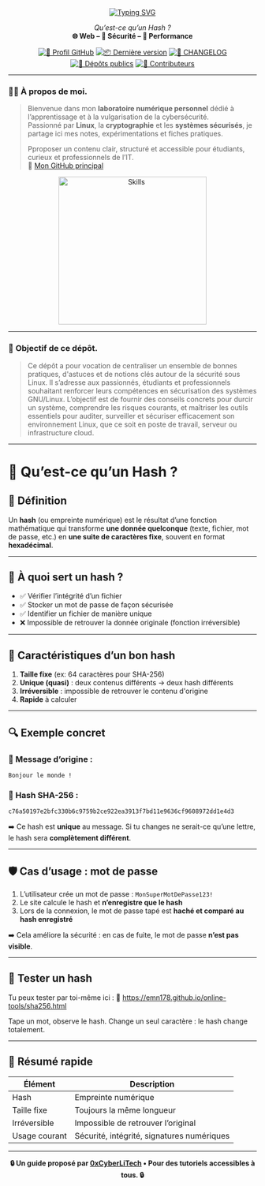 <div align="center">

  <a href="https://github.com/0xCyberLiTech">
    <img src="https://readme-typing-svg.herokuapp.com?font=Fira+Code&size=32&pause=1000&color=D14A4A&center=true&vCenter=true&width=800&lines=ASTUCES+SÉCURITÉ+LINUX;Pare-feu+•+Permissions+•+Surveillance;Scripts+•+Audit+•+Bonnes+Pratiques" alt="Typing SVG" />
  </a>


  <p align="center">
    <em> Qu’est-ce qu’un Hash ?</em><br>
    <b>🌐 Web – 🔐 Sécurité – 🚀 Performance</b>
  </p>

  [![🔗 Profil GitHub](https://img.shields.io/badge/Profil-GitHub-181717?logo=github&style=flat-square)](https://github.com/0xCyberLiTech)
  [![📦 Dernière version](https://img.shields.io/github/v/release/0xCyberLiTech/Apache2?label=version&style=flat-square&color=blue)](https://github.com/0xCyberLiTech/Apache2/releases/latest)
  [![📄 CHANGELOG](https://img.shields.io/badge/📄%20Changelog-Apache2-blue?style=flat-square)](https://github.com/0xCyberLiTech/Apache2/blob/main/CHANGELOG.md)
  [![📂 Dépôts publics](https://img.shields.io/badge/Dépôts-publics-blue?style=flat-square)](https://github.com/0xCyberLiTech?tab=repositories)
  [![👥 Contributeurs](https://img.shields.io/badge/👥%20Contributeurs-cliquez%20ici-007ec6?style=flat-square)](https://github.com/0xCyberLiTech/Apache2/graphs/contributors)

</div>

---

### 👨‍💻 **À propos de moi.**

> Bienvenue dans mon **laboratoire numérique personnel** dédié à l’apprentissage et à la vulgarisation de la cybersécurité.  
> Passionné par **Linux**, la **cryptographie** et les **systèmes sécurisés**, je partage ici mes notes, expérimentations et fiches pratiques.  
>  
> Pproposer un contenu clair, structuré et accessible pour étudiants, curieux et professionnels de l’IT.  
> 🔗 [Mon GitHub principal](https://github.com/0xCyberLiTech)

<p align="center">
  <a href="https://github.com/0xCyberLiTech" target="_blank" rel="noopener">
    <img src="https://skillicons.dev/icons?i=linux,debian,bash,docker,nginx,git,vim" alt="Skills" alt="Logo techno" width="300">
  </a>
</p>

---

### 🎯 **Objectif de ce dépôt.**

> Ce dépôt a pour vocation de centraliser un ensemble de bonnes pratiques, d'astuces et de notions clés autour de la sécurité sous Linux.
> Il s’adresse aux passionnés, étudiants et professionnels souhaitant renforcer leurs compétences en sécurisation des systèmes GNU/Linux.
> L’objectif est de fournir des conseils concrets pour durcir un système, comprendre les risques courants, et maîtriser les outils essentiels pour auditer, surveiller et sécuriser efficacement son environnement Linux, que ce soit en poste de travail, serveur ou infrastructure cloud.

---

# 🔐 Qu’est-ce qu’un Hash ?

## 📘 Définition

Un **hash** (ou empreinte numérique) est le résultat d’une fonction mathématique qui transforme **une donnée quelconque** (texte, fichier, mot de passe, etc.) en **une suite de caractères fixe**, souvent en format **hexadécimal**.

---

## 🧠 À quoi sert un hash ?

- ✅ Vérifier l’intégrité d’un fichier
- ✅ Stocker un mot de passe de façon sécurisée
- ✅ Identifier un fichier de manière unique
- ❌ Impossible de retrouver la donnée originale (fonction irréversible)

---

## 🎯 Caractéristiques d’un bon hash

1. **Taille fixe** (ex: 64 caractères pour SHA-256)
2. **Unique (quasi)** : deux contenus différents → deux hash différents
3. **Irréversible** : impossible de retrouver le contenu d'origine
4. **Rapide** à calculer

---

## 🔍 Exemple concret

### 📄 Message d’origine :
```
Bonjour le monde !
```

### 🔑 Hash SHA-256 :
```
c76a50197e2bfc330b6c9759b2ce922ea3913f7bd11e9636cf9608972dd1e4d3
```

➡️ Ce hash est **unique** au message. Si tu changes ne serait-ce qu’une lettre, le hash sera **complètement différent**.

---

## 🛡️ Cas d’usage : mot de passe

1. L’utilisateur crée un mot de passe : `MonSuperMotDePasse123!`
2. Le site calcule le hash et **n’enregistre que le hash**
3. Lors de la connexion, le mot de passe tapé est **haché et comparé au hash enregistré**

➡️ Cela améliore la sécurité : en cas de fuite, le mot de passe **n’est pas visible**.

---

## 🧪 Tester un hash

Tu peux tester par toi-même ici :
🔗 https://emn178.github.io/online-tools/sha256.html

Tape un mot, observe le hash. Change un seul caractère : le hash change totalement.

---

## 📌 Résumé rapide

| Élément         | Description                               |
|-----------------|-------------------------------------------|
| Hash            | Empreinte numérique                       |
| Taille fixe     | Toujours la même longueur                 |
| Irréversible    | Impossible de retrouver l’original        |
| Usage courant   | Sécurité, intégrité, signatures numériques |

---

<p align="center">
  <b>🔒 Un guide proposé par <a href="https://github.com/0xCyberLiTech">0xCyberLiTech</a> • Pour des tutoriels accessibles à tous. 🔒</b>
</p>
